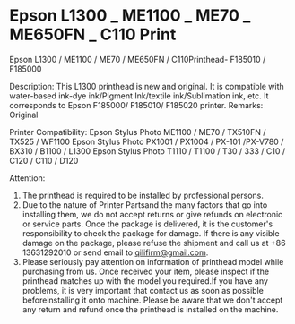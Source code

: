 # Epson L1300 _ ME1100 _ ME70 _ ME650FN _ C110 Print

Epson L1300 / ME1100 / ME70 / ME650FN / C110Printhead- F185010 / F185000

Description:
This L1300 printhead is new and original. It is compatible with water-based ink-dye ink/Pigment Ink/textile ink/Sublimation ink, etc. It corresponds to Epson F185000/ F185010/ F185020 printer.
Remarks: Original

Printer Compatibility:
Epson Stylus Photo ME1100 / ME70 / TX510FN / TX525 / WF1100
Epson Stylus Photo PX1001 / PX1004 / PX-101 /PX-V780 / BX310 / B1100 / L1300
Epson Stylus Photo T1110 / T1100 / T30 / 333 / C10 / C120 / C110 / D120

Attention:
1. The printhead is required to be installed by professional persons.
2. Due to the nature of Printer Partsand the many factors that go into installing them, we do not accept returns or give refunds on electronic or service parts. Once the package is delivered, it is the customer's responsibility to check the package for damage. If there is any visible damage on the package, please refuse the shipment and call us at +86 13631292010 or send email to qilifirm@gmail.com.
3. Please seriously pay attention on information of printhead model while purchasing from us. Once received your item, please inspect if the printhead matches up with the model you required.If you have any problems, it is very important that contact us as soon as possible beforeinstalling it onto machine. Please be aware that we don't accept any return and refund once the printhead is installed on the machine.
